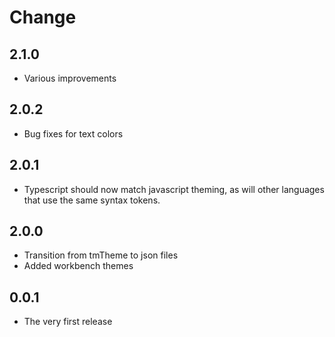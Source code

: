 # Change

## 2.1.0
- Various improvements

## 2.0.2
- Bug fixes for text colors

## 2.0.1
- Typescript should now match javascript theming, as will other languages that use the same syntax tokens.

## 2.0.0
- Transition from tmTheme to json files
- Added workbench themes

## 0.0.1
- The very first release
